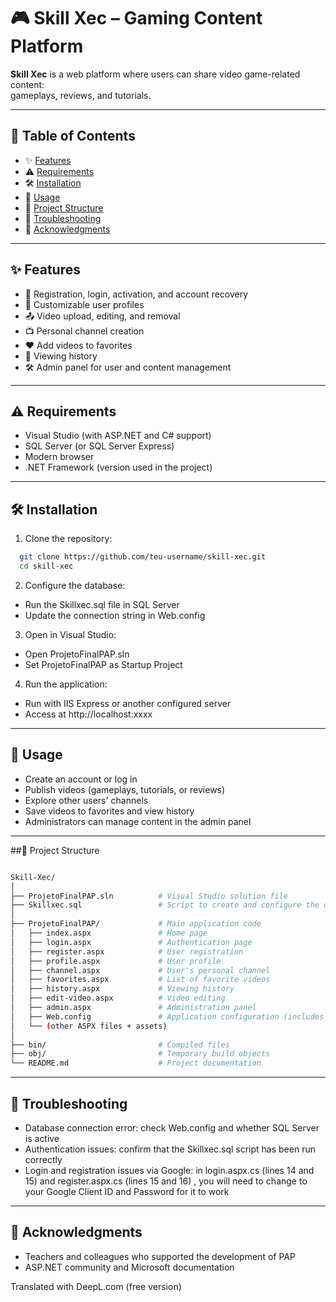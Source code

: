 # 🎮 Skill Xec – Gaming Content Platform

**Skill Xec** is a web platform where users can share video game-related content:  
gameplays, reviews, and tutorials.  

---

## 📑 Table of Contents
- ✨ [Features](#-features)  
- ⚠️ [Requirements](#️-requirements)  
- 🛠️ [Installation](#-installation)  
- 🚀 [Usage](#-usage)  
- 📂 [Project Structure](#-project-structure)  
- 🔧 [Troubleshooting](#-troubleshooting)  
- 🙏 [Acknowledgments](#-acknowledgments)  

---

## ✨ Features
- 👤 Registration, login, activation, and account recovery  
- 📝 Customizable user profiles  
- 📤 Video upload, editing, and removal  
- 📺 Personal channel creation  
- ❤️ Add videos to favorites  
- 📜 Viewing history  
- 🛠️ Admin panel for user and content management  

---

## ⚠️ Requirements
- Visual Studio (with ASP.NET and C# support)  
- SQL Server (or SQL Server Express)  
- Modern browser  
- .NET Framework (version used in the project)  

---

## 🛠️ Installation
1. Clone the repository:
```bash
  git clone https://github.com/teu-username/skill-xec.git
  cd skill-xec
```
2. Configure the database:

- Run the Skillxec.sql file in SQL Server
- Update the connection string in Web.config

3. Open in Visual Studio:

- Open ProjetoFinalPAP.sln
- Set ProjetoFinalPAP as Startup Project

4. Run the application:

- Run with IIS Express or another configured server
- Access at http://localhost:xxxx
  
---

## 🚀 Usage

- Create an account or log in
- Publish videos (gameplays, tutorials, or reviews)
- Explore other users' channels
- Save videos to favorites and view history
- Administrators can manage content in the admin panel

---

##📂 Project Structure
```bash

Skill-Xec/
│
├── ProjetoFinalPAP.sln          # Visual Studio solution file
├── Skillxec.sql                 # Script to create and configure the database
│
├── ProjetoFinalPAP/             # Main application code
│   ├── index.aspx               # Home page
│   ├── login.aspx               # Authentication page
│   ├── register.aspx            # User registration
│   ├── profile.aspx             # User profile
│   ├── channel.aspx             # User's personal channel
│   ├── favorites.aspx           # List of favorite videos
│   ├── history.aspx             # Viewing history
│   ├── edit-video.aspx          # Video editing
│   ├── admin.aspx               # Administration panel
│   ├── Web.config               # Application configuration (includes connection string)
│   └── (other ASPX files + assets)
│
├── bin/                         # Compiled files
├── obj/                         # Temporary build objects
└── README.md                    # Project documentation
```

---

## 🔧 Troubleshooting
- Database connection error: check Web.config and whether SQL Server is active
- Authentication issues: confirm that the Skillxec.sql script has been run correctly
- Login and registration issues via Google: in login.aspx.cs (lines 14 and 15) and register.aspx.cs (lines 15 and 16) , you will need to change to your Google Client ID and Password for it to work

---

## 🙏 Acknowledgments
- Teachers and colleagues who supported the development of PAP
- ASP.NET community and Microsoft documentation




Translated with DeepL.com (free version)
